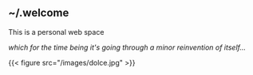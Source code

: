 ## ~/.welcome

This is a personal web space

<em>which for the time being it's going through a minor reinvention of itself...</em>

{{< figure src="/images/dolce.jpg" >}}

